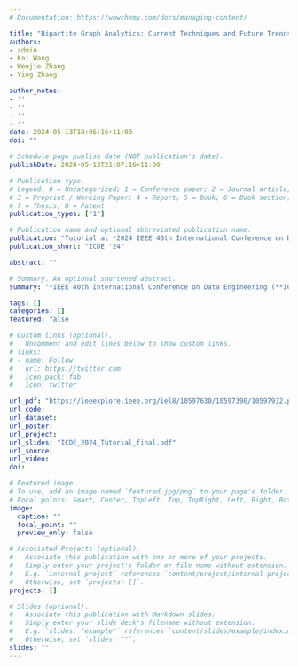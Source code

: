 ```yaml
---
# Documentation: https://wowchemy.com/docs/managing-content/

title: "Bipartite Graph Analytics: Current Techniques and Future Trends"
authors: 
- admin
- Kai Wang
- Wenjie Zhang
- Ying Zhang

author_notes:
- ''
- ''
- ''
- ''
date: 2024-05-13T18:06:16+11:00
doi: ""

# Schedule page publish date (NOT publication's date).
publishDate: 2024-05-13T21:07:16+11:00

# Publication type.
# Legend: 0 = Uncategorized; 1 = Conference paper; 2 = Journal article;
# 3 = Preprint / Working Paper; 4 = Report; 5 = Book; 6 = Book section;
# 7 = Thesis; 8 = Patent
publication_types: ["1"]

# Publication name and optional abbreviated publication name.
publication: "Tutorial at *2024 IEEE 40th International Conference on Data Engineering (ICDE)*"
publication_short: "ICDE '24"

abstract: ""

# Summary. An optional shortened abstract.
summary: "*IEEE 40th International Conference on Data Engineering (**ICDE '24**)*"

tags: []
categories: []
featured: false

# Custom links (optional).
#   Uncomment and edit lines below to show custom links.
# links:
# - name: Follow
#   url: https://twitter.com
#   icon_pack: fab
#   icon: twitter

url_pdf: "https://ieeexplore.ieee.org/iel8/10597630/10597390/10597932.pdf"
url_code: 
url_dataset:
url_poster:
url_project:
url_slides: "ICDE_2024_Tutorial_final.pdf"
url_source:
url_video:
doi:

# Featured image
# To use, add an image named `featured.jpg/png` to your page's folder. 
# Focal points: Smart, Center, TopLeft, Top, TopRight, Left, Right, BottomLeft, Bottom, BottomRight.
image:
  caption: ""
  focal_point: ""
  preview_only: false

# Associated Projects (optional).
#   Associate this publication with one or more of your projects.
#   Simply enter your project's folder or file name without extension.
#   E.g. `internal-project` references `content/project/internal-project/index.md`.
#   Otherwise, set `projects: []`.
projects: []

# Slides (optional).
#   Associate this publication with Markdown slides.
#   Simply enter your slide deck's filename without extension.
#   E.g. `slides: "example"` references `content/slides/example/index.md`.
#   Otherwise, set `slides: ""`.
slides: ""
---
```

